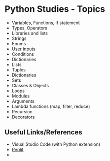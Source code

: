 # Python Studies - Topics

- Variables, Functions, if statement
- Types, Operators
- Libraries and lists
- Strings
- Enums
- User inputs
- Conditions
- Dictionaries
- Lists
- Tuples
- Dictionaries
- Sets
- Classes & Objects
- Loops
- Modules
- Arguments
- Lambda functions (map, filter, reduce)
- Recursion
- Decorators


## Useful Links/References

- Visual Studio Code (with Python extension)
- [Replit](https://replit.com)
- 